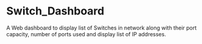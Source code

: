# Switch_Dashboard
A Web dashboard to display list of Switches in network along with their port capacity, number of ports used and display list of IP addresses.
